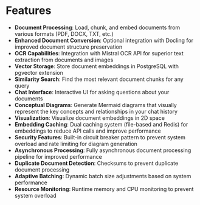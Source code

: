 # Features

- **Document Processing**: Load, chunk, and embed documents from various formats (PDF, DOCX, TXT, etc.)
- **Enhanced Document Conversion**: Optional integration with Docling for improved document structure preservation
- **OCR Capabilities**: Integration with Mistral OCR API for superior text extraction from documents and images
- **Vector Storage**: Store document embeddings in PostgreSQL with pgvector extension
- **Similarity Search**: Find the most relevant document chunks for any query
- **Chat Interface**: Interactive UI for asking questions about your documents
- **Conceptual Diagrams**: Generate Mermaid diagrams that visually represent the key concepts and relationships in your chat history
- **Visualization**: Visualize document embeddings in 2D space
- **Embedding Caching**: Dual caching system (file-based and Redis) for embeddings to reduce API calls and improve performance
- **Security Features**: Built-in circuit breaker pattern to prevent system overload and rate limiting for diagram generation
- **Asynchronous Processing**: Fully asynchronous document processing pipeline for improved performance
- **Duplicate Document Detection**: Checksums to prevent duplicate document processing
- **Adaptive Batching**: Dynamic batch size adjustments based on system performance
- **Resource Monitoring**: Runtime memory and CPU monitoring to prevent system overload 